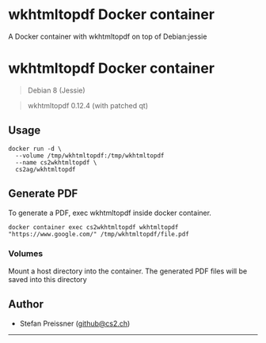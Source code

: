 # wkhtmltopdf Docker container

A Docker container with wkhtmltopdf on top of Debian:jessie

# wkhtmltopdf Docker container

> Debian 8 (Jessie)

> wkhtmltopdf 0.12.4 (with patched qt)


## Usage

```
docker run -d \
  --volume /tmp/wkhtmltopdf:/tmp/wkhtmltopdf
  --name cs2wkhtmltopdf \
  cs2ag/wkhtmltopdf
```

## Generate PDF

To generate a PDF, exec wkhtmltopdf inside docker container. 

```
docker container exec cs2wkhtmltopdf wkhtmltopdf "https://www.google.com/" /tmp/wkhtmltopdf/file.pdf
```

### Volumes

Mount a host directory into the container. The generated PDF files will be saved into this directory


## Author

* Stefan Preissner (<github@cs2.ch>)  

---
